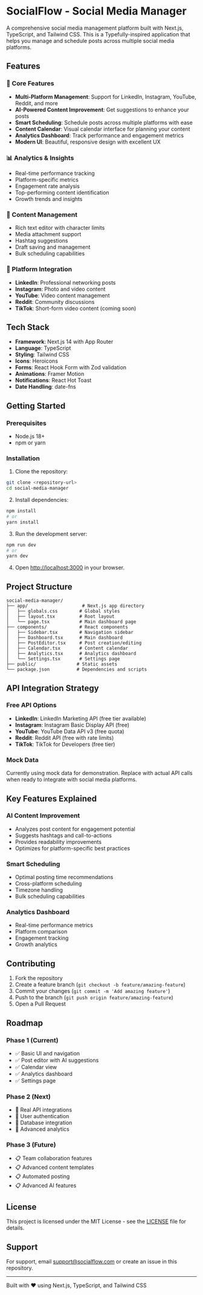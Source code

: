 # SocialFlow - Social Media Manager

A comprehensive social media management platform built with Next.js, TypeScript, and Tailwind CSS. This is a Typefully-inspired application that helps you manage and schedule posts across multiple social media platforms.

## Features

### 🚀 Core Features
- **Multi-Platform Management**: Support for LinkedIn, Instagram, YouTube, Reddit, and more
- **AI-Powered Content Improvement**: Get suggestions to enhance your posts
- **Smart Scheduling**: Schedule posts across multiple platforms with ease
- **Content Calendar**: Visual calendar interface for planning your content
- **Analytics Dashboard**: Track performance and engagement metrics
- **Modern UI**: Beautiful, responsive design with excellent UX

### 📊 Analytics & Insights
- Real-time performance tracking
- Platform-specific metrics
- Engagement rate analysis
- Top-performing content identification
- Growth trends and insights

### 🎯 Content Management
- Rich text editor with character limits
- Media attachment support
- Hashtag suggestions
- Draft saving and management
- Bulk scheduling capabilities

### 🔗 Platform Integration
- **LinkedIn**: Professional networking posts
- **Instagram**: Photo and video content
- **YouTube**: Video content management
- **Reddit**: Community discussions
- **TikTok**: Short-form video content (coming soon)

## Tech Stack

- **Framework**: Next.js 14 with App Router
- **Language**: TypeScript
- **Styling**: Tailwind CSS
- **Icons**: Heroicons
- **Forms**: React Hook Form with Zod validation
- **Animations**: Framer Motion
- **Notifications**: React Hot Toast
- **Date Handling**: date-fns

## Getting Started

### Prerequisites
- Node.js 18+ 
- npm or yarn

### Installation

1. Clone the repository:
```bash
git clone <repository-url>
cd social-media-manager
```

2. Install dependencies:
```bash
npm install
# or
yarn install
```

3. Run the development server:
```bash
npm run dev
# or
yarn dev
```

4. Open [http://localhost:3000](http://localhost:3000) in your browser.

## Project Structure

```
social-media-manager/
├── app/                    # Next.js app directory
│   ├── globals.css        # Global styles
│   ├── layout.tsx         # Root layout
│   └── page.tsx           # Main dashboard page
├── components/            # React components
│   ├── Sidebar.tsx        # Navigation sidebar
│   ├── Dashboard.tsx      # Main dashboard
│   ├── PostEditor.tsx     # Post creation/editing
│   ├── Calendar.tsx       # Content calendar
│   ├── Analytics.tsx      # Analytics dashboard
│   └── Settings.tsx       # Settings page
├── public/               # Static assets
└── package.json          # Dependencies and scripts
```

## API Integration Strategy

### Free API Options
- **LinkedIn**: LinkedIn Marketing API (free tier available)
- **Instagram**: Instagram Basic Display API (free)
- **YouTube**: YouTube Data API v3 (free quota)
- **Reddit**: Reddit API (free with rate limits)
- **TikTok**: TikTok for Developers (free tier)

### Mock Data
Currently using mock data for demonstration. Replace with actual API calls when ready to integrate with social media platforms.

## Key Features Explained

### AI Content Improvement
- Analyzes post content for engagement potential
- Suggests hashtags and call-to-actions
- Provides readability improvements
- Optimizes for platform-specific best practices

### Smart Scheduling
- Optimal posting time recommendations
- Cross-platform scheduling
- Timezone handling
- Bulk scheduling capabilities

### Analytics Dashboard
- Real-time performance metrics
- Platform comparison
- Engagement tracking
- Growth analytics

## Contributing

1. Fork the repository
2. Create a feature branch (`git checkout -b feature/amazing-feature`)
3. Commit your changes (`git commit -m 'Add amazing feature'`)
4. Push to the branch (`git push origin feature/amazing-feature`)
5. Open a Pull Request

## Roadmap

### Phase 1 (Current)
- ✅ Basic UI and navigation
- ✅ Post editor with AI suggestions
- ✅ Calendar view
- ✅ Analytics dashboard
- ✅ Settings page

### Phase 2 (Next)
- 🔄 Real API integrations
- 🔄 User authentication
- 🔄 Database integration
- 🔄 Advanced analytics

### Phase 3 (Future)
- 📋 Team collaboration features
- 📋 Advanced content templates
- 📋 Automated posting
- 📋 Advanced AI features

## License

This project is licensed under the MIT License - see the [LICENSE](LICENSE) file for details.

## Support

For support, email support@socialflow.com or create an issue in this repository.

---

Built with ❤️ using Next.js, TypeScript, and Tailwind CSS
